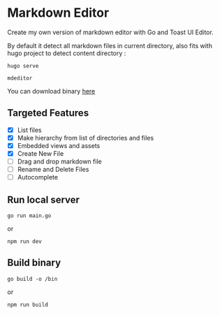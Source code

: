 # Markdown Editor

Create my own version of markdown editor with Go and Toast UI Editor.

By default it detect all markdown files in current directory, also fits with hugo project to detect content directory :

```
hugo serve

mdeditor
```

You can download binary [here](https://github.com/JoshuaTimothyW/Markdown-Editor/releases)

## Targeted Features

* [x] List files
* [x] Make hierarchy from list of directories and files
* [x] Embedded views and assets
* [x] Create New File
* [ ] Drag and drop markdown file
* [ ] Rename and Delete Files 
* [ ] Autocomplete

## Run local server

```
go run main.go
```

or

```
npm run dev
```

## Build binary

```
go build -o /bin
```

or

```
npm run build
```